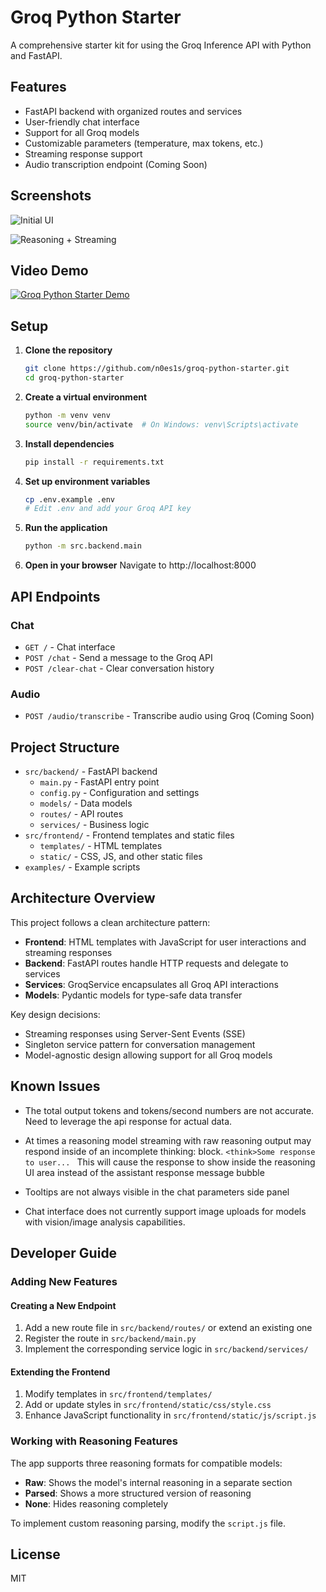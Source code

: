 # Groq Python Starter

A comprehensive starter kit for using the Groq Inference API with Python and FastAPI.

## Features

- FastAPI backend with organized routes and services
- User-friendly chat interface
- Support for all Groq models
- Customizable parameters (temperature, max tokens, etc.)
- Streaming response support
- Audio transcription endpoint (Coming Soon)

## Screenshots

![Initial UI](https://imagedelivery.net/zXlq05wYFoBwvKqP-va6Ow/c0de54bf-9bd2-4ccc-cf92-321fee26cc00/public)

![Reasoning + Streaming](https://imagedelivery.net/zXlq05wYFoBwvKqP-va6Ow/c26fdb41-6f2b-42eb-82aa-261c9f6bba00/public)

## Video Demo

[![Groq Python Starter Demo](https://imagedelivery.net/zXlq05wYFoBwvKqP-va6Ow/b53d5d2c-8bd9-4bb8-38fe-8542a934b200/public)](https://customer-h1dmd6g74echkjh3.cloudflarestream.com/3b860dac186bb01b981b7f879e857724/watch)


## Setup

1. **Clone the repository**
   ```bash
   git clone https://github.com/n0es1s/groq-python-starter.git
   cd groq-python-starter
   ```

2. **Create a virtual environment**
   ```bash
   python -m venv venv
   source venv/bin/activate  # On Windows: venv\Scripts\activate
   ```

3. **Install dependencies**
   ```bash
   pip install -r requirements.txt
   ```

4. **Set up environment variables**
   ```bash
   cp .env.example .env
   # Edit .env and add your Groq API key
   ```

5. **Run the application**
   ```bash
   python -m src.backend.main
   ```

6. **Open in your browser**
   Navigate to http://localhost:8000


## API Endpoints

### Chat

- `GET /` - Chat interface
- `POST /chat` - Send a message to the Groq API
- `POST /clear-chat` - Clear conversation history

### Audio

- `POST /audio/transcribe` - Transcribe audio using Groq (Coming Soon)


## Project Structure
- `src/backend/` - FastAPI backend
  - `main.py` - FastAPI entry point
  - `config.py` - Configuration and settings
  - `models/` - Data models
  - `routes/` - API routes
  - `services/` - Business logic
- `src/frontend/` - Frontend templates and static files
  - `templates/` - HTML templates
  - `static/` - CSS, JS, and other static files
- `examples/` - Example scripts

## Architecture Overview

This project follows a clean architecture pattern:

- **Frontend**: HTML templates with JavaScript for user interactions and streaming responses
- **Backend**: FastAPI routes handle HTTP requests and delegate to services
- **Services**: GroqService encapsulates all Groq API interactions
- **Models**: Pydantic models for type-safe data transfer

Key design decisions:
- Streaming responses using Server-Sent Events (SSE)
- Singleton service pattern for conversation management
- Model-agnostic design allowing support for all Groq models

## Known Issues 
- The total output tokens and tokens/second numbers are not accurate. Need to leverage the api response for actual data. 
- At times a reasoning model streaming with raw reasoning output may respond inside of an incomplete thinking: block. 
        ```
        <think>Some response to user... 
        ```
    This will cause the response to show inside the reasoning UI area instead of the assistant response message bubble 

- Tooltips are not always visible in the chat parameters side panel

- Chat interface does not currently support image uploads for models with vision/image analysis capabilities.


## Developer Guide

### Adding New Features

#### Creating a New Endpoint
1. Add a new route file in `src/backend/routes/` or extend an existing one
2. Register the route in `src/backend/main.py`
3. Implement the corresponding service logic in `src/backend/services/`

#### Extending the Frontend
1. Modify templates in `src/frontend/templates/`
2. Add or update styles in `src/frontend/static/css/style.css`
3. Enhance JavaScript functionality in `src/frontend/static/js/script.js`

### Working with Reasoning Features
The app supports three reasoning formats for compatible models:
- **Raw**: Shows the model's internal reasoning in a separate section
- **Parsed**: Shows a more structured version of reasoning
- **None**: Hides reasoning completely

To implement custom reasoning parsing, modify the `script.js` file.

## License

MIT